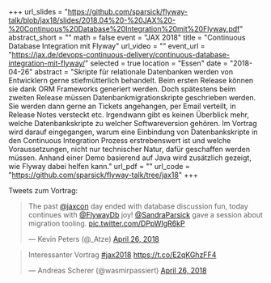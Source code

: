 +++
url_slides = "https://github.com/sparsick/flyway-talk/blob/jax18/slides/2018.04%20-%20JAX%20-%20Continuous%20Database%20Integration%20mit%20Flyway.pdf"
abstract_short = ""
math = false
event = "JAX 2018"
title = "Continuous Database Integration mit Flyway"
url_video = ""
event_url = "https://jax.de/devops-continuous-delivery/continuous-database-integration-mit-flyway/"
selected = true
location = "Essen"
date = "2018-04-26"
abstract = "Skripte für relationale Datenbanken werden von Entwicklern gerne stiefmütterlich behandelt. Beim ersten Release können sie dank ORM Frameworks generiert werden. Doch spätestens beim zweiten Release müssen Datenbankmigrationskripte geschrieben werden. Sie werden dann gerne an Tickets angehangen, per Email verteilt, in Release Notes versteckt etc. Irgendwann gibt es keinen Überblick mehr, welche Datenbankskripte zu welcher Softwareversion gehören. Im Vortrag wird darauf eingegangen, warum eine Einbindung von Datenbankskripte in den Continuous Integration Prozess erstrebenswert ist und welche Voraussetzungen, nicht nur technischer Natur, dafür geschaffen werden müssen. Anhand einer Demo basierend auf Java wird zusätzlich gezeigt, wie Flyway dabei helfen kann."
url_pdf = ""
url_code = "https://github.com/sparsick/flyway-talk/tree/jax18"
+++

Tweets zum Vortrag:

<blockquote class="twitter-tweet" data-partner="tweetdeck"><p lang="en" dir="ltr">The past <a href="https://twitter.com/jaxcon?ref_src=twsrc%5Etfw">@jaxcon</a> day ended with database discussion fun, today continues with <a href="https://twitter.com/FlywayDb?ref_src=twsrc%5Etfw">@FlywayDb</a> joy! <a href="https://twitter.com/SandraParsick?ref_src=twsrc%5Etfw">@SandraParsick</a> gave a session about migration tooling. <a href="https://t.co/DPpWIgR6kP">pic.twitter.com/DPpWIgR6kP</a></p>&mdash; Kevin Peters (@_Atze) <a href="https://twitter.com/_Atze/status/989415956077252608?ref_src=twsrc%5Etfw">April 26, 2018</a></blockquote>
<script async src="https://platform.twitter.com/widgets.js" charset="utf-8"></script>

<blockquote class="twitter-tweet" data-partner="tweetdeck"><p lang="de" dir="ltr">Interessanter Vortrag <a href="https://twitter.com/hashtag/jax2018?src=hash&amp;ref_src=twsrc%5Etfw">#jax2018</a> <a href="https://t.co/E2qKGhzFF4">https://t.co/E2qKGhzFF4</a></p>&mdash; Andreas Scherer (@wasmirpassiert) <a href="https://twitter.com/wasmirpassiert/status/989429851068227585?ref_src=twsrc%5Etfw">April 26, 2018</a></blockquote>
<script async src="https://platform.twitter.com/widgets.js" charset="utf-8"></script>
